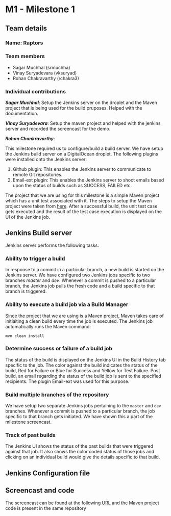 # M1 - Milestone 1

## Team details
### Name: Raptors
### Team members
+ Sagar Muchhal (srmuchha)
+ Vinay Suryadevara (vksuryad)
+ Rohan Chakravarthy (rchakra3)
### Individual contributions
***Sagar Muchhal***: Setup the Jenkins server on the droplet and the Maven project that is being used for the build pruposes. Helped with the documentation.

***Vinay Suryadevara***: Setup the maven project and helped with the jenkins server and recorded the screencast for the demo.

***Rohan Chankravarthy***:


This milestone required us to configure/build a build server. We have setup the Jenkins build server on a DigitalOcean droplet. The following plugins were installed onto the Jenkins server:
1. Github plugin: This enables the Jenkins server to communicate to remote Git repositories.
2. Email-ext plugin: This enables the Jenkins server to shoot emails based upon the status of builds such as SUCCESS, FAILED etc.

The project that we are using for this milestone is a simple Maven project which has a unit test associated with it. The steps to setup the Maven project were taken from [here](http://www.mkyong.com/maven/how-to-create-a-java-project-with-maven/). After a successful build, the unit test case gets executed and the result of the test case execution is displayed on the UI of the Jenkins job.

## Jenkins Build server

Jenkins server performs the following tasks:
### Ability to trigger a build 
In response to a commit in a particular branch, a new build is started on the Jenkins server. We have configured two Jenkins jobs specific to two branches *master* and *dev*. Whenever a commit is pushed to a particular branch, the Jenkins job pulls the fresh code and a build specific to that branch is triggered.

### Ability to execute a build job via a Build Manager
Since the project that we are using is a Maven project, Maven takes care of initiaiting a clean build every time the job is executed. The Jenkins job automatically runs the Maven command:
```
mvn clean install
```

### Determine success or failure of a build job
The status of the build is displayed on the Jenkins UI in the Build History tab specific to the job. The color against the build indicates the status of the build, Red for Failure or Blue for Success and Yellow for Test Failure.
Post build, an email regarding the status of the build job is sent to the specified recipients. The plugin Email-ext was used for this purpose.

### Build multiple branches of the repository
We have setup two separate Jenkins jobs pertaining to the `master` and `dev` branches. Whenever a commit is pushed to a particular branch, the job specific to that branch gets initiated. We have shown this a part of the milestone screencast.

### Track of past builds
The Jenkins UI shows the status of the past builds that were triggered against that job. It also shows the color coded status of those jobs and clicking on an individual build would give the details specific to that build.

## Jenkins Configuration file 

## Screencast and code 
The screencast can be found at the following [URL]() and the Maven project code is present in the same repository
